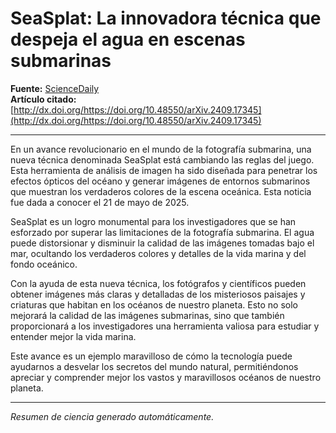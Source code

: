 # SeaSplat: La innovadora técnica que despeja el agua en escenas submarinas

**Fuente:** [ScienceDaily](https://www.sciencedaily.com/releases/2025/05/250521125256.htm)  
**Artículo citado:** [http://dx.doi.org/https://doi.org/10.48550/arXiv.2409.17345](http://dx.doi.org/https://doi.org/10.48550/arXiv.2409.17345)

---

En un avance revolucionario en el mundo de la fotografía submarina, una nueva técnica denominada SeaSplat está cambiando las reglas del juego. Esta herramienta de análisis de imagen ha sido diseñada para penetrar los efectos ópticos del océano y generar imágenes de entornos submarinos que muestran los verdaderos colores de la escena oceánica. Esta noticia fue dada a conocer el 21 de mayo de 2025.

SeaSplat es un logro monumental para los investigadores que se han esforzado por superar las limitaciones de la fotografía submarina. El agua puede distorsionar y disminuir la calidad de las imágenes tomadas bajo el mar, ocultando los verdaderos colores y detalles de la vida marina y del fondo oceánico.

Con la ayuda de esta nueva técnica, los fotógrafos y científicos pueden obtener imágenes más claras y detalladas de los misteriosos paisajes y criaturas que habitan en los océanos de nuestro planeta. Esto no solo mejorará la calidad de las imágenes submarinas, sino que también proporcionará a los investigadores una herramienta valiosa para estudiar y entender mejor la vida marina.

Este avance es un ejemplo maravilloso de cómo la tecnología puede ayudarnos a desvelar los secretos del mundo natural, permitiéndonos apreciar y comprender mejor los vastos y maravillosos océanos de nuestro planeta.

---

*Resumen de ciencia generado automáticamente.*